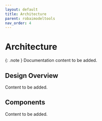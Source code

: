 ```yaml
---
layout: default
title: Architecture
parent: robaimodeltools
nav_order: 4
---
```


# Architecture

{: .note }
Documentation content to be added.

## Design Overview

Content to be added.

## Components

Content to be added.
